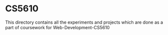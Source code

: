 # CS5610
This directory contains all the experiments and projects which are done as a part of coursework for Web-Development-CS5610
